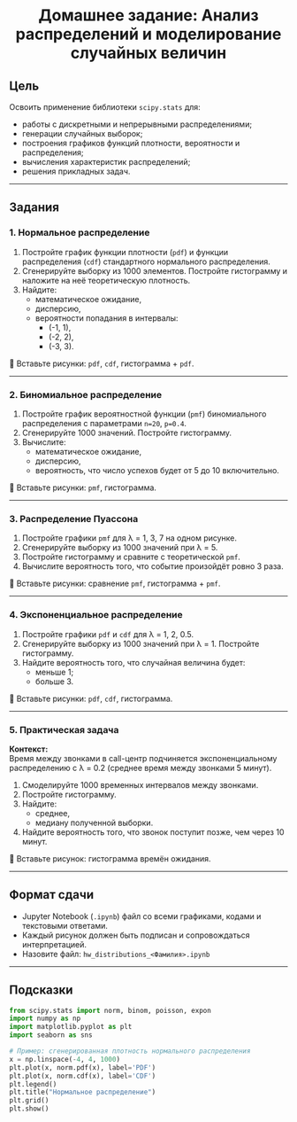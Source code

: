 # <div align='center'> Домашнее задание: Анализ распределений и моделирование случайных величин </div>

## Цель

Освоить применение библиотеки `scipy.stats` для:

- работы с дискретными и непрерывными распределениями;
- генерации случайных выборок;
- построения графиков функций плотности, вероятности и распределения;
- вычисления характеристик распределений;
- решения прикладных задач.

---

## Задания

### 1. Нормальное распределение

1. Постройте график функции плотности (`pdf`) и функции распределения (`cdf`) стандартного нормального распределения.
2. Сгенерируйте выборку из 1000 элементов. Постройте гистограмму и наложите на неё теоретическую плотность.
3. Найдите:
   - математическое ожидание,
   - дисперсию,
   - вероятности попадания в интервалы:
     - (-1, 1),
     - (-2, 2),
     - (-3, 3).

📌 Вставьте рисунки: `pdf`, `cdf`, гистограмма + `pdf`.

---

### 2. Биномиальное распределение

1. Постройте график вероятностной функции (`pmf`) биномиального распределения с параметрами `n=20`, `p=0.4`.
2. Сгенерируйте 1000 значений. Постройте гистограмму.
3. Вычислите:
   - математическое ожидание,
   - дисперсию,
   - вероятность, что число успехов будет от 5 до 10 включительно.

📌 Вставьте рисунки: `pmf`, гистограмма.

---

### 3. Распределение Пуассона

1. Постройте графики `pmf` для λ = 1, 3, 7 на одном рисунке.
2. Сгенерируйте выборку из 1000 значений при λ = 5.
3. Постройте гистограмму и сравните с теоретической `pmf`.
4. Вычислите вероятность того, что событие произойдёт ровно 3 раза.

📌 Вставьте рисунки: сравнение `pmf`, гистограмма + `pmf`.

---

### 4. Экспоненциальное распределение

1. Постройте графики `pdf` и `cdf` для λ = 1, 2, 0.5.
2. Сгенерируйте выборку из 1000 значений при λ = 1. Постройте гистограмму.
3. Найдите вероятность того, что случайная величина будет:
   - меньше 1;
   - больше 3.

📌 Вставьте рисунки: `pdf`, `cdf`, гистограмма.

---

### 5. Практическая задача

**Контекст:**  
Время между звонками в call-центр подчиняется экспоненциальному распределению с λ = 0.2 (среднее время между звонками 5 минут).

1. Смоделируйте 1000 временных интервалов между звонками.
2. Постройте гистограмму.
3. Найдите:
   - среднее,
   - медиану полученной выборки.
4. Найдите вероятность того, что звонок поступит позже, чем через 10 минут.

📌 Вставьте рисунок: гистограмма времён ожидания.

---

## Формат сдачи

- Jupyter Notebook (`.ipynb`) файл со всеми графиками, кодами и текстовыми ответами.
- Каждый рисунок должен быть подписан и сопровождаться интерпретацией.
- Назовите файл: `hw_distributions_<Фамилия>.ipynb`

---

## Подсказки

```python
from scipy.stats import norm, binom, poisson, expon
import numpy as np
import matplotlib.pyplot as plt
import seaborn as sns

# Пример: сгенерированная плотность нормального распределения
x = np.linspace(-4, 4, 1000)
plt.plot(x, norm.pdf(x), label='PDF')
plt.plot(x, norm.cdf(x), label='CDF')
plt.legend()
plt.title("Нормальное распределение")
plt.grid()
plt.show()

```
